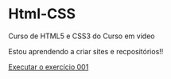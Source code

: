 # Html-CSS
Curso de HTML5 e CSS3 do Curso em vídeo

Estou aprendendo a criar sites e recpositórios!!

<a href="https://will-rsn.github.io/Html-CSS/exercicios/ex001/index.html">Executar o exercício 001</a>
